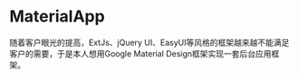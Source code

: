 # MaterialApp

随着客户眼光的提高，ExtJs、jQuery UI、EasyUI等风格的框架越来越不能满足客户的需要，于是本人想用Google Material Design框架实现一套后台应用框架。
